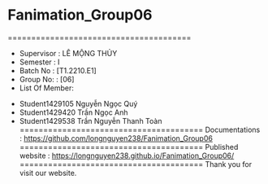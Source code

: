 # Fanimation_Group06
=======================================
+ Supervisor		: LÊ MỘNG THỦY
+ Semester		: I	
+ Batch No		: [T1.2210.E1]	
+ Group No:		: [06]
+ List Of Member:
 - Student1429105	Nguyễn Ngọc Quý
- Student1429420	Trần Ngọc Anh
- Student1429538	Trần Nguyễn Thanh Toàn
=======================================
Documentations : https://github.com/longnguyen238/Fanimation_Group06
=======================================
Published website : https://longnguyen238.github.io/Fanimation_Group06/
=======================================
Thank you for visit our website.

